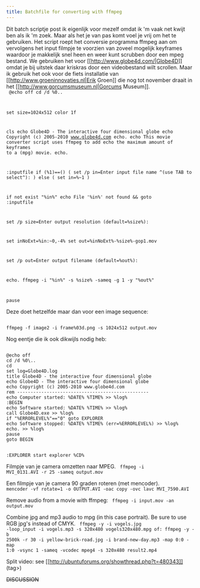 ```yaml
---
title: Batchfile for converting with ffmpeg
---
```

Dit batch scriptje post ik eigenlijk voor mezelf omdat ik 'm vaak net kwijt ben als ik 'm zoek. Maar als het je van pas komt voel je vrij om het te gebruiken. Het script roept het conversie programma ffmpeg aan om vervolgens het input filmpje te voorzien van zoveel mogelijk keyframes waardoor je makkelijk snel heen en weer kunt scrubben door een mpeg bestand. We gebruiken het voor [[http://www.globe4d.com/|Globe4D]] omdat je bij uitstek daar kriskras door een videobestand wilt scrollen. Maar ik gebruik het ook voor de fiets installatie van [[http://www.groeninnovaties.nl|Erik Groen]] die nog tot november draait in het [[http://www.gorcumsmuseum.nl|Gorcums Museum]].
\
<code>
@echo off
cd /d %0\..

set size=1024x512
color 1f

cls
echo Globe4D - The interactive four dimensional globe
echo Copyright (c) 2005-2010 www.globe4d.com
echo.
echo This movie converter script uses ffmpeg to add
echo the maximum amount of keyframes to a (mpg) movie.
echo.

:inputfile
if (%1)==() ( 
  set /p in=Enter input file name ^(use TAB to select^): 
) else (
  set in=%~1
)

if not exist "%in%" echo File '%in%' not found && goto :inputfile

set /p size=Enter output resolution (default=%size%): 

set inNoExt=%in:~0,-4%
set out=%inNoExt%-%size%-gop1.mov

set /p out=Enter output filename (default=%out%): 

echo.
ffmpeg -i "%in%" -s %size% -sameq -g 1 -y "%out%"

pause
</code>

Deze doet hetzelfde maar dan voor een image sequence:

<code>
ffmpeg -f image2 -i frame%03d.png -s 1024x512 output.mov
</code>

Nog eentje die ik ook dikwijls nodig heb:

<code>
@echo off
cd /d %0\..
cd
set log=Globe4D.log
title Globe4D - the interactive four dimensional globe
echo Globe4D - The interactive four dimensional globe
echo Copyright (c) 2005-2010 www.globe4d.com
rem -------------------------------------------------
echo Computer started: %DATE% %TIME% >> %log%
:BEGIN
echo Software started: %DATE% %TIME% >> %log%
call Globe4D.exe >> %log%
if "%ERRORLEVEL%"=="0" goto EXPLORER
echo Software stopped: %DATE% %TIME% (err=%ERRORLEVEL%) >> %log%
echo. >> %log%
pause
goto BEGIN

:EXPLORER
start explorer %CD%
</code>

Filmpje van je camera omzetten naar MPEG.
<code>
ffmpeg -i MVI_0131.AVI -r 25 -sameq output.mov
</code>

Een filmpje van je camera 90 graden roteren (met mencoder).
<code>
mencoder -vf rotate=1 -o OUTPUT.AVI -oac copy -ovc lavc MVI_7590.AVI 
</code>

Remove audio from a movie with ffmpeg:
<code>
ffmpeg -i input.mov -an output.mov
</code>

Combine jpg and mp3 audio to mpg (in this case portrait). Be sure to use RGB jpg's instead of CMYK.
<code>
ffmpeg -y -i vogels.jpg -loop_input -i vogels.mp3 -s 320x480 vogels320x480.mpg
of:
ffmpeg -y -b 2500k -r 30 -i yellow-brick-road.jpg -i brand-new-day.mp3 -map 0:0 -map 1:0 -vsync 1 -sameq  -vcodec mpeg4 -s 320x480 result2.mp4
</code>

Split video: see [[http://ubuntuforums.org/showthread.php?t=480343]]
(tag>)


~~DISCUSSION~~

